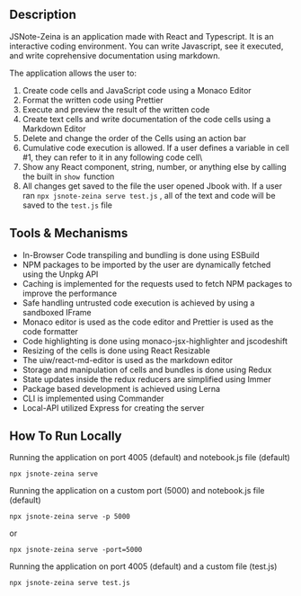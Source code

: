 ## Description
JSNote-Zeina is an application made with React and Typescript. It is an interactive coding environment. You can write Javascript, see it executed, and write coprehensive documentation using markdown.

The application allows the user to:
1) Create code cells and JavaScript code using a Monaco Editor
2) Format the written code using Prettier
3) Execute and preview the result of the written code
4) Create text cells and write documentation of the code cells using a Markdown Editor
5) Delete and change the order of the Cells using an action bar
6) Cumulative code execution is allowed. If a user defines a variable in cell #1, they can refer to it in any following code cell\
7) Show any React component, string, number, or anything else by calling the built in `show `function
8) All changes get saved to the file the user opened Jbook with. If  a user ran `npx jsnote-zeina serve test.js` , all of the text and code will be saved to the `test.js` file

## Tools & Mechanisms
* In-Browser Code transpiling and bundling is done using ESBuild   
* NPM packages to be imported by the user are dynamically fetched using the Unpkg API  
* Caching is implemented for the requests used to fetch NPM packages to improve the performance  
* Safe handling untrusted code execution is achieved by using a sandboxed IFrame  
* Monaco editor is used as the code editor and Prettier is used as the code formatter  
* Code highlighting is done using monaco-jsx-highlighter and jscodeshift
* Resizing of the cells is done using React Resizable
* The uiw/react-md-editor is used as the markdown editor
* Storage and manipulation of cells and bundles is done using Redux 
* State updates inside the redux reducers are simplified using Immer
* Package based development is achieved using Lerna
* CLI is implemented using Commander
* Local-API utilized Express for creating the server
  

## How To Run Locally
Running the application on port 4005 (default) and notebook.js file (default)
```
npx jsnote-zeina serve
```
Running the application on a custom port (5000) and notebook.js file (default)
```
npx jsnote-zeina serve -p 5000
```
or
```
npx jsnote-zeina serve -port=5000
```
Running the application on port 4005 (default) and a custom file (test.js)
```
npx jsnote-zeina serve test.js
```


